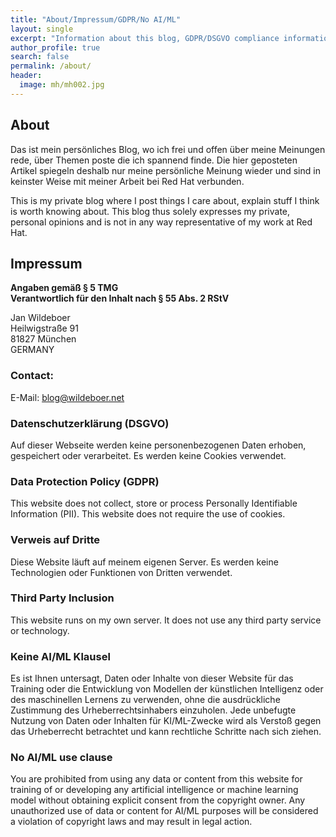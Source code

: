 ```yaml
---
title: "About/Impressum/GDPR/No AI/ML"
layout: single
excerpt: "Information about this blog, GDPR/DSGVO compliance information, Impressum"
author_profile: true
search: false
permalink: /about/
header:
  image: mh/mh002.jpg
---
```


## About

Das ist mein persönliches Blog, wo ich frei und offen über meine Meinungen rede, über Themen poste die ich spannend finde. Die hier geposteten Artikel spiegeln deshalb nur meine persönliche Meinung wieder und sind in keinster Weise mit meiner Arbeit bei Red Hat verbunden.

This is my private blog where I post things I care about, explain stuff I think is worth knowing about. This blog thus solely expresses my private, personal opinions and is not in any way representative of my work at Red Hat. 

## Impressum

**Angaben gemäß § 5 TMG  
Verantwortlich für den Inhalt nach § 55 Abs. 2 RStV**

Jan Wildeboer  
Heilwigstraße 91  
81827 München  
GERMANY

### Contact:

E-Mail: blog@wildeboer.net

### Datenschutzerklärung (DSGVO)

Auf dieser Webseite werden keine personenbezogenen Daten erhoben, gespeichert oder verarbeitet. Es werden keine Cookies verwendet.

### Data Protection Policy (GDPR)

This website does not collect, store or process Personally Identifiable Information (PII). This website does not require the use of cookies.

### Verweis auf Dritte

Diese Website läuft auf meinem eigenen Server. Es werden keine Technologien oder Funktionen von Dritten verwendet.

### Third Party Inclusion

This website runs on my own server. It does not use any third party service or technology.

### Keine AI/ML Klausel

Es ist Ihnen untersagt, Daten oder Inhalte von dieser Website für das Training oder die Entwicklung von Modellen der künstlichen Intelligenz oder des maschinellen Lernens zu verwenden, ohne die ausdrückliche Zustimmung des Urheberrechtsinhabers einzuholen. Jede unbefugte Nutzung von Daten oder Inhalten für KI/ML-Zwecke wird als Verstoß gegen das Urheberrecht betrachtet und kann rechtliche Schritte nach sich ziehen.

### No AI/ML use clause

You are prohibited from using any data or content from this website for training of or developing any artificial intelligence or machine learning model without obtaining explicit consent from the copyright owner. Any unauthorized use of data or content for AI/ML purposes will be considered a violation of copyright laws and may result in legal action.
